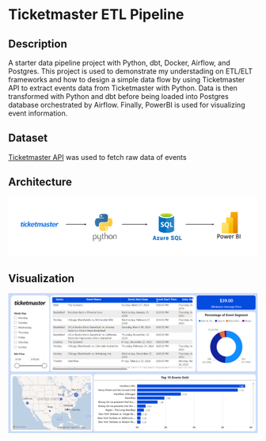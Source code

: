 
# Ticketmaster ETL Pipeline

## Description
A starter data pipeline project with Python, dbt, Docker, Airflow, and Postgres. This project is used to demonstrate my understading on ETL/ELT frameworks and how to design a simple data flow by using Ticketmaster API to extract events data from Ticketmaster with Python. Data is then transformed with Python and dbt before being loaded into Postgres database orchestrated by Airflow. Finally, PowerBI is used for visualizing event information.

## Dataset

[Ticketmaster API](https://developer.ticketmaster.com/) was used to fetch raw data of events

## Architecture

![pipeline](images/pipeline.png)

## Visualization

![dashboard](images/dashboard.png)
